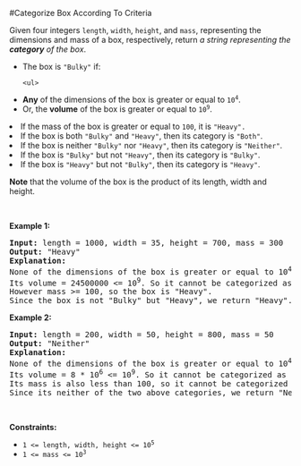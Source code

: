 #Categorize Box According To Criteria
<p>Given four integers <code>length</code>, <code>width</code>, <code>height</code>, and <code>mass</code>, representing the dimensions and mass of a box, respectively, return <em>a string representing the <strong>category</strong> of the box</em>.</p>
<ul>
<li>The box is <code>"Bulky"</code> if:
<pre><code>&lt;ul&gt;
</code></pre>
<li><strong>Any</strong> of the dimensions of the box is greater or equal to <code>10<sup>4</sup></code>.</li>
<li>Or, the <strong>volume</strong> of the box is greater or equal to <code>10<sup>9</sup></code>.</li>
</ul>
</li>
<li>If the mass of the box is greater or equal to <code>100</code>, it is <code>"Heavy".</code></li>
<li>If the box is both <code>"Bulky"</code> and <code>"Heavy"</code>, then its category is <code>"Both"</code>.</li>
<li>If the box is neither <code>"Bulky"</code> nor <code>"Heavy"</code>, then its category is <code>"Neither"</code>.</li>
<li>If the box is <code>"Bulky"</code> but not <code>"Heavy"</code>, then its category is <code>"Bulky"</code>.</li>
<li>If the box is <code>"Heavy"</code> but not <code>"Bulky"</code>, then its category is <code>"Heavy"</code>.</li>
</ul>
<p><strong>Note</strong> that the volume of the box is the product of its length, width and height.</p>
<p> </p>
<p><strong class="example">Example 1:</strong></p>
<pre><strong>Input:</strong> length = 1000, width = 35, height = 700, mass = 300
<strong>Output:</strong> "Heavy"
<strong>Explanation:</strong> 
None of the dimensions of the box is greater or equal to 10<sup>4</sup>. 
Its volume = 24500000 &lt;= 10<sup>9</sup>. So it cannot be categorized as "Bulky".
However mass &gt;= 100, so the box is "Heavy".
Since the box is not "Bulky" but "Heavy", we return "Heavy".</pre>
<p><strong class="example">Example 2:</strong></p>
<pre><strong>Input:</strong> length = 200, width = 50, height = 800, mass = 50
<strong>Output:</strong> "Neither"
<strong>Explanation:</strong> 
None of the dimensions of the box is greater or equal to 10<sup>4</sup>.
Its volume = 8 * 10<sup>6</sup> &lt;= 10<sup>9</sup>. So it cannot be categorized as "Bulky".
Its mass is also less than 100, so it cannot be categorized as "Heavy" either. 
Since its neither of the two above categories, we return "Neither".</pre>
<p> </p>
<p><strong>Constraints:</strong></p>
<ul>
<li><code>1 &lt;= length, width, height &lt;= 10<sup>5</sup></code></li>
<li><code>1 &lt;= mass &lt;= 10<sup>3</sup></code></li>
</ul>
